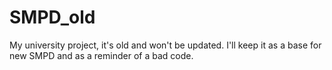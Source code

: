 SMPD_old
========
My university project, it's old and won't be updated. I'll keep it as a base for new SMPD and as a reminder of a bad code.
